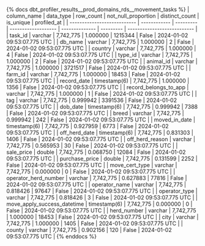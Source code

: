 {% docs dbt_profiler_results__prod_domains_rds__movement_tasks  %}
| column_name                 | data_type    | row_count | not_null_proportion | distinct_count | is_unique | profiled_at                 |
| --------------------------- | ------------ | --------- | ------------------- | -------------- | --------- | --------------------------- |
| task_id                     | varchar      | 7,742,775 |            1.000000 |        1215344 |     False | 2024-01-02 09:53:07.775 UTC |
| db_name                     | varchar      | 7,742,775 |            1.000000 |              2 |     False | 2024-01-02 09:53:07.775 UTC |
| country                     | varchar      | 7,742,775 |            1.000000 |              4 |     False | 2024-01-02 09:53:07.775 UTC |
| type_id                     | varchar      | 7,742,775 |            1.000000 |              2 |     False | 2024-01-02 09:53:07.775 UTC |
| animal_id                   | varchar      | 7,742,775 |            1.000000 |        3721517 |     False | 2024-01-02 09:53:07.775 UTC |
| farm_id                     | varchar      | 7,742,775 |            1.000000 |          18453 |     False | 2024-01-02 09:53:07.775 UTC |
| record_date                 | timestamp(6) | 7,742,775 |            1.000000 |           1356 |     False | 2024-01-02 09:53:07.775 UTC |
| record_belongs_to_app       | varchar      | 7,742,775 |            1.000000 |              1 |     False | 2024-01-02 09:53:07.775 UTC |
| tag                         | varchar      | 7,742,775 |            0.999942 |        3391536 |     False | 2024-01-02 09:53:07.775 UTC |
| dob_date                    | timestamp(6) | 7,742,775 |            0.999942 |           7388 |     False | 2024-01-02 09:53:07.775 UTC |
| breed                       | varchar      | 7,742,775 |            0.999942 |            242 |     False | 2024-01-02 09:53:07.775 UTC |
| moved_in_date               | timestamp(6) | 7,742,775 |            0.927959 |           6773 |     False | 2024-01-02 09:53:07.775 UTC |
| off_herd_date               | timestamp(6) | 7,742,775 |            0.831303 |           1406 |     False | 2024-01-02 09:53:07.775 UTC |
| off_herd_reason             | varchar      | 7,742,775 |            0.565953 |             30 |     False | 2024-01-02 09:53:07.775 UTC |
| sale_price                  | double       | 7,742,775 |            0.068750 |          12084 |     False | 2024-01-02 09:53:07.775 UTC |
| purchase_price              | double       | 7,742,775 |            0.131599 |           2252 |     False | 2024-01-02 09:53:07.775 UTC |
| move_cert_type              | varchar      | 7,742,775 |            0.000000 |              0 |     False | 2024-01-02 09:53:07.775 UTC |
| operator_herd_number        | varchar      | 7,742,775 |            0.627883 |          77816 |     False | 2024-01-02 09:53:07.775 UTC |
| operator_name               | varchar      | 7,742,775 |            0.818426 |          97647 |     False | 2024-01-02 09:53:07.775 UTC |
| operator_type               | varchar      | 7,742,775 |            0.818426 |              3 |     False | 2024-01-02 09:53:07.775 UTC |
| move_apply_success_datetime | timestamp(6) | 7,742,775 |            0.000000 |              0 |     False | 2024-01-02 09:53:07.775 UTC |
| herd_number                 | varchar      | 7,742,775 |            1.000000 |          18453 |     False | 2024-01-02 09:53:07.775 UTC |
| city                        | varchar      | 7,742,775 |            1.000000 |           1405 |     False | 2024-01-02 09:53:07.775 UTC |
| county                      | varchar      | 7,742,775 |            0.902156 |            120 |     False | 2024-01-02 09:53:07.775 UTC |
{% enddocs %}
